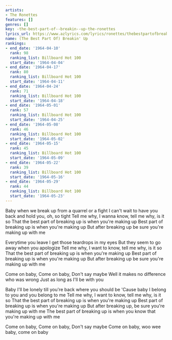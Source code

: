 ```yaml
---
artists:
- The Ronettes
features: []
genres: []
key: -the-best-part-of--breakin--up-the-ronettes
lyrics_url: https://www.azlyrics.com/lyrics/ronettes/thebestpartofbreakinup.html
name: (The Best Part Of) Breakin' Up
rankings:
- end_date: '1964-04-10'
  rank: 98
  ranking_list: Billboard Hot 100
  start_date: '1964-04-04'
- end_date: '1964-04-17'
  rank: 80
  ranking_list: Billboard Hot 100
  start_date: '1964-04-11'
- end_date: '1964-04-24'
  rank: 71
  ranking_list: Billboard Hot 100
  start_date: '1964-04-18'
- end_date: '1964-05-01'
  rank: 57
  ranking_list: Billboard Hot 100
  start_date: '1964-04-25'
- end_date: '1964-05-08'
  rank: 46
  ranking_list: Billboard Hot 100
  start_date: '1964-05-02'
- end_date: '1964-05-15'
  rank: 45
  ranking_list: Billboard Hot 100
  start_date: '1964-05-09'
- end_date: '1964-05-22'
  rank: 39
  ranking_list: Billboard Hot 100
  start_date: '1964-05-16'
- end_date: '1964-05-29'
  rank: 44
  ranking_list: Billboard Hot 100
  start_date: '1964-05-23'
---
```


Baby when we break up from a quarrel or a fight
I can't wait to have you back and hold you, oh, so tight
Tell me why, I wanna know, tell me why, is it so
That the best part of breaking up is when you're making up
Best part of breaking up is when you're making up
But after breaking up be sure you're making up with me

Everytime you leave I get those teardrops in my eyes
But they seem to go away when you apologize
Tell me why, I want to know, tell me why, is it so
That the best part of breaking up is when you're making up
Best part of breaking up is when you're making up
But after breaking up be sure you're making up with me

Come on baby,
Come on baby,
Don't say maybe
Well it makes no difference who was wrong
Just as long as I'll be with you

Baby I'll be lonely till you're back where you should be
'Cause baby I belong to you and you belong to me
Tell me why, I want to know, tell me why, is it so
That the best part of breaking up is when you're making up
Best part of breaking up is when you're making up
But after breaking up, be sure you're making up with me
The best part of breaking up is when you know that you're making up with me

Come on baby,
Come on baby,
Don't say maybe
Come on baby, woo wee baby, come on baby



